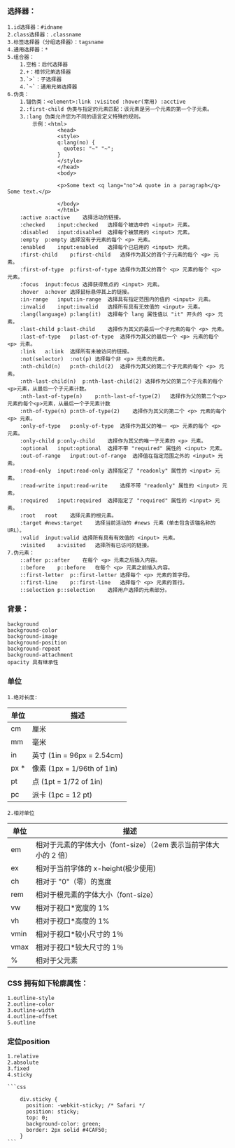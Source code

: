 ### 选择器：
	1.id选择器：#idname
	2.class选择器：.classname
	3.标签选择器（分组选择器）：tagsname
	4.通用选择器：*
	5.组合器：
		1.空格：后代选择器
		2.+：相邻兄弟选择器
		3.`>`：子选择器
		4.`~`：通用兄弟选择器
	6.伪类：
		1.锚伪类：<element>:link :visited :hover(常用) :acctive
		2.:first-child 伪类与指定的元素匹配：该元素是另一个元素的第一个子元素。
		3.:lang 伪类允许您为不同的语言定义特殊的规则。
			示例：<html>
					<head>
					<style>
					q:lang(no) {
					  quotes: "~" "~";
					}
					</style>
					</head>
					<body>

					<p>Some text <q lang="no">A quote in a paragraph</q> Some text.</p>

					</body>
					</html>
		:active	a:active	选择活动的链接。
		:checked	input:checked	选择每个被选中的 <input> 元素。
		:disabled	input:disabled	选择每个被禁用的 <input> 元素。
		:empty	p:empty	选择没有子元素的每个 <p> 元素。
		:enabled	input:enabled	选择每个已启用的 <input> 元素。
		:first-child	p:first-child	选择作为其父的首个子元素的每个 <p> 元素。
		:first-of-type	p:first-of-type	选择作为其父的首个 <p> 元素的每个 <p> 元素。
		:focus	input:focus	选择获得焦点的 <input> 元素。
		:hover	a:hover	选择鼠标悬停其上的链接。
		:in-range	input:in-range	选择具有指定范围内的值的 <input> 元素。
		:invalid	input:invalid	选择所有具有无效值的 <input> 元素。
		:lang(language)	p:lang(it)	选择每个 lang 属性值以 "it" 开头的 <p> 元素。
		:last-child	p:last-child	选择作为其父的最后一个子元素的每个 <p> 元素。
		:last-of-type	p:last-of-type	选择作为其父的最后一个 <p> 元素的每个 <p> 元素。
		:link	a:link	选择所有未被访问的链接。
		:not(selector)	:not(p)	选择每个非 <p> 元素的元素。
		:nth-child(n)	p:nth-child(2)	选择作为其父的第二个子元素的每个 <p> 元素。
		:nth-last-child(n)	p:nth-last-child(2)	选择作为父的第二个子元素的每个<p>元素，从最后一个子元素计数。
		:nth-last-of-type(n)	p:nth-last-of-type(2)	选择作为父的第二个<p>元素的每个<p>元素，从最后一个子元素计数
		:nth-of-type(n)	p:nth-of-type(2)	选择作为其父的第二个 <p> 元素的每个 <p> 元素。
		:only-of-type	p:only-of-type	选择作为其父的唯一 <p> 元素的每个 <p> 元素。
		:only-child	p:only-child	选择作为其父的唯一子元素的 <p> 元素。
		:optional	input:optional	选择不带 "required" 属性的 <input> 元素。
		:out-of-range	input:out-of-range	选择值在指定范围之外的 <input> 元素。
		:read-only	input:read-only	选择指定了 "readonly" 属性的 <input> 元素。
		:read-write	input:read-write	选择不带 "readonly" 属性的 <input> 元素。
		:required	input:required	选择指定了 "required" 属性的 <input> 元素。
		:root	root	选择元素的根元素。
		:target	#news:target	选择当前活动的 #news 元素（单击包含该锚名称的 URL）。
		:valid	input:valid	选择所有具有有效值的 <input> 元素。
		:visited	a:visited	选择所有已访问的链接。
	7.伪元素：
		::after	p::after	在每个 <p> 元素之后插入内容。
		::before	p::before	在每个 <p> 元素之前插入内容。
		::first-letter	p::first-letter	选择每个 <p> 元素的首字母。
		::first-line	p::first-line	选择每个 <p> 元素的首行。
		::selection	p::selection	选择用户选择的元素部分。
### 背景：
	background
	background-color
	background-image
	background-position
	background-repeat
	background-attachment
	opacity 具有继承性
### 单位
	1.绝对长度:
|单位	|描述						|
|-------|---------------------------|
|cm		|厘米						|
|mm		|毫米						|
|in		|英寸 (1in = 96px = 2.54cm)	|
|px *	|像素 (1px = 1/96th of 1in)	|
|pt		|点 (1pt = 1/72 of 1in)		|
|pc		|派卡 (1pc = 12 pt)			|

	2.相对单位

|单位	|描述	|						
|-------------|--------------------------------|
|em	|相对于元素的字体大小（font-size）（2em 表示当前字体大小的 2 倍）|																	|
|ex	|相对于当前字体的 x-height(极少使用)|																	|
|ch	|相对于 "0"（零）的宽度|																	|
|rem	|相对于根元素的字体大小（font-size）|																	|
|vw	|相对于视口*宽度的 1%|																	|
|vh	|相对于视口*高度的 1%|																	|
|vmin	|相对于视口*较小尺寸的 1％|																	|
|vmax	|相对于视口*较大尺寸的 1％|																	|
|%		|相对于父元素														|

### CSS 拥有如下轮廓属性：

	1.outline-style
	2.outline-color
	3.outline-width
	4.outline-offset
	5.outline
### 定位position
	1.relative
	2.absolute
	3.fixed
	4.sticky
	
	```css
	
		div.sticky {
		  position: -webkit-sticky; /* Safari */
		  position: sticky;
		  top: 0;
		  background-color: green;
		  border: 2px solid #4CAF50;
		}
	```